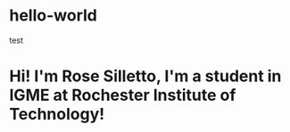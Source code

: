 # hello-world
test

# Hi! I'm Rose Silletto, I'm a student in IGME at Rochester Institute of Technology!
